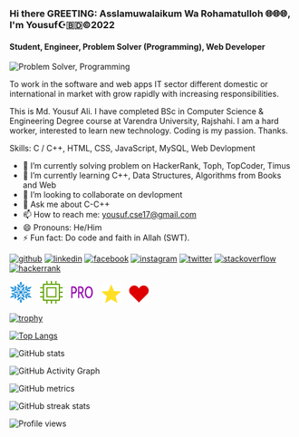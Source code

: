 ### Hi there GREETING: Asslamuwalaikum Wa Rohamatulloh 🌐🌐🌐, I'm Yousuf☪🇧🇩©2022
#### Student, Engineer, Problem Solver (Programming), Web Developer
![Problem Solver, Programming](https://arturssmirnovs.github.io/github-profile-readme-generator/images/banner.png)

To work in the software and web apps IT sector different domestic or international in market with grow rapidly with increasing responsibilities.

This is Md. Yousuf Ali. I have completed BSc in Computer Science & Engineering Degree course at Varendra University,  Rajshahi.
I am a hard worker, interested to learn new technology. Coding is my passion.
Thanks.

Skills: C / C++, HTML, CSS, JavaScript, MySQL, Web Devlopment 

- 🔭 I’m currently solving problem on HackerRank, Toph, TopCoder, Timus 
- 🌱 I’m currently learning C++, Data Structures, Algorithms from Books and Web
- 👯 I’m looking to collaborate on devlopment
- 💬 Ask me about C-C++ 
- 📫 How to reach me: yousuf.cse17@gmail.com 
- 😄 Pronouns: He/Him
- ⚡ Fun fact: Do code and faith in Allah (SWT). 


[<img src='https://cdn.jsdelivr.net/npm/simple-icons@3.0.1/icons/github.svg' alt='github' height='40'>](https://github.com/yousuf-cse-bd)  [<img src='https://cdn.jsdelivr.net/npm/simple-icons@3.0.1/icons/linkedin.svg' alt='linkedin' height='40'>](https://www.linkedin.com/in/yousuf-cse-bd/)  [<img src='https://cdn.jsdelivr.net/npm/simple-icons@3.0.1/icons/facebook.svg' alt='facebook' height='40'>](https://www.facebook.com/yousuf.cse.bd)  [<img src='https://cdn.jsdelivr.net/npm/simple-icons@3.0.1/icons/instagram.svg' alt='instagram' height='40'>](https://www.instagram.com/yousuf_cse_bd/)  [<img src='https://cdn.jsdelivr.net/npm/simple-icons@3.0.1/icons/twitter.svg' alt='twitter' height='40'>](https://twitter.com/yousuf_cse_bd)  [<img src='https://cdn.jsdelivr.net/npm/simple-icons@3.0.1/icons/stackoverflow.svg' alt='stackoverflow' height='40'>](https://stackoverflow.com/users//users/19210862/md-yousuf-ali)  [<img src='https://cdn.jsdelivr.net/npm/simple-icons@3.0.1/icons/hackerrank.svg' alt='hackerrank' height='40'>](yousuf-cse-bd)  

<a href='https://archiveprogram.github.com/'><img src='https://raw.githubusercontent.com/acervenky/animated-github-badges/master/assets/acbadge.gif' width='40' height='40'></a> <a href='https://docs.github.com/en/developers'><img src='https://raw.githubusercontent.com/acervenky/animated-github-badges/master/assets/devbadge.gif' width='40' height='40'></a> <a href='https://github.com/pricing'><img src='https://raw.githubusercontent.com/acervenky/animated-github-badges/master/assets/pro.gif' width='40' height='40'></a> <a href='https://stars.github.com/'><img src='https://raw.githubusercontent.com/acervenky/animated-github-badges/master/assets/starbadge.gif' width='35' height='35'></a> <a href='https://docs.github.com/en/github/supporting-the-open-source-community-with-github-sponsors'><img src='https://raw.githubusercontent.com/acervenky/animated-github-badges/master/assets/sponsorbadge.gif' width='35' height='35'></a> 

[![trophy](https://github-profile-trophy.vercel.app/?username=yousuf-cse-bd)](https://github.com/ryo-ma/github-profile-trophy)

[![Top Langs](https://github-readme-stats.vercel.app/api/top-langs/?username=yousuf-cse-bd)](https://github.com/anuraghazra/github-readme-stats)

![GitHub stats](https://github-readme-stats.vercel.app/api?username=yousuf-cse-bd&show_icons=true&count_private=true)  

![GitHub Activity Graph](https://activity-graph.herokuapp.com/graph?username=yousuf-cse-bd)  

![GitHub metrics](https://metrics.lecoq.io/yousuf-cse-bd)  

![GitHub streak stats](https://github-readme-streak-stats.herokuapp.com/?user=yousuf-cse-bd)  

![Profile views](https://gpvc.arturio.dev/yousuf-cse-bd)  
